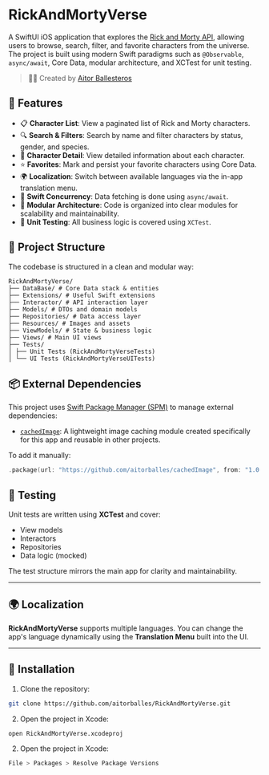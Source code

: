 # RickAndMortyVerse

A SwiftUI iOS application that explores the [Rick and Morty API](https://rickandmortyapi.com/), allowing users to browse, search, filter, and favorite characters from the universe. The project is built using modern Swift paradigms such as `@Observable`, `async/await`, Core Data, modular architecture, and XCTest for unit testing.

> 🧑‍💻 Created by [Aitor Ballesteros](https://github.com/aitorballes)

## 🚀 Features

- 📋 **Character List**: View a paginated list of Rick and Morty characters.
- 🔍 **Search & Filters**: Search by name and filter characters by status, gender, and species.
- 📄 **Character Detail**: View detailed information about each character.
- ⭐ **Favorites**: Mark and persist your favorite characters using Core Data.
- 🌍 **Localization**: Switch between available languages via the in-app translation menu.
- 🧠 **Swift Concurrency**: Data fetching is done using `async/await`.
- 🧩 **Modular Architecture**: Code is organized into clear modules for scalability and maintainability.
- 🧪 **Unit Testing**: All business logic is covered using `XCTest`.

## 🧱 Project Structure

The codebase is structured in a clean and modular way:

    RickAndMortyVerse/
    ├── DataBase/ # Core Data stack & entities
    ├── Extensions/ # Useful Swift extensions
    ├── Interactor/ # API interaction layer
    ├── Models/ # DTOs and domain models
    ├── Repositories/ # Data access layer
    ├── Resources/ # Images and assets
    ├── ViewModels/ # State & business logic
    ├── Views/ # Main UI views
    ├── Tests/
    │ ├── Unit Tests (RickAndMortyVerseTests)
    │ └── UI Tests (RickAndMortyVerseUITests)

## 📦 External Dependencies

This project uses [Swift Package Manager (SPM)](https://swift.org/package-manager/) to manage external dependencies:

- [`cachedImage`](https://github.com/aitorballes/cachedImage): A lightweight image caching module created specifically for this app and reusable in other projects.

To add it manually:
```swift
.package(url: "https://github.com/aitorballes/cachedImage", from: "1.0.0")
```

## 🧪 Testing

Unit tests are written using **XCTest** and cover:

- View models  
- Interactors  
- Repositories  
- Data logic (mocked)

The test structure mirrors the main app for clarity and maintainability.

---

## 🌍 Localization

**RickAndMortyVerse** supports multiple languages. You can change the app's language dynamically using the **Translation Menu** built into the UI.

---

## 📲 Installation

1. Clone the repository:

```bash
git clone https://github.com/aitorballes/RickAndMortyVerse.git
```

2. Open the project in Xcode:

```bash
open RickAndMortyVerse.xcodeproj
```

2. Open the project in Xcode:

```bash
File > Packages > Resolve Package Versions
```


